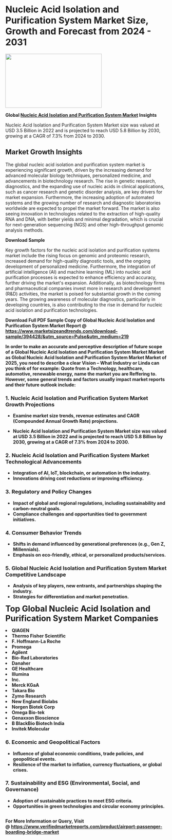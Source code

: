 <H1>Nucleic Acid Isolation and Purification System Market Size, Growth and Forecast from 2024 - 2031</H1><img class="aligncenter size-medium wp-image-584254" src="https://thirdeyenews.in/wp-content/uploads/2024/09/Global-Market-Research-300x168.jpeg" alt="" width="300" height="168" /><p><strong>Global&nbsp;<a href="https://www.marketsizeandtrends.com/download-sample/394428/&amp;utm_source=Pulse&amp;utm_medium=219">Nucleic Acid Isolation and Purification System Market</a> Insights</strong></p><p>Nucleic Acid Isolation and Purification System Market size was valued at USD 3.5 Billion in 2022 and is projected to reach USD 5.8 Billion by 2030, growing at a CAGR of 7.3% from 2024 to 2030.</p><p><h2>Market Growth Insights</h2> <p>The global nucleic acid isolation and purification system market is experiencing significant growth, driven by the increasing demand for advanced molecular biology techniques, personalized medicine, and advancements in biotechnology research. The rise in genetic research, diagnostics, and the expanding use of nucleic acids in clinical applications, such as cancer research and genetic disorder analysis, are key drivers for market expansion. Furthermore, the increasing adoption of automated systems and the growing number of research and diagnostic laboratories worldwide are expected to propel the market forward. The market is also seeing innovation in technologies related to the extraction of high-quality RNA and DNA, with better yields and minimal degradation, which is crucial for next-generation sequencing (NGS) and other high-throughput genomic analysis methods.</p> <p><strong>Download Sample</strong></p> <p>Key growth factors for the nucleic acid isolation and purification systems market include the rising focus on genomic and proteomic research, increased demand for high-quality diagnostic tools, and the ongoing development of personalized medicine. Furthermore, the integration of artificial intelligence (AI) and machine learning (ML) into nucleic acid purification processes is expected to enhance efficiency and accuracy, further driving the market's expansion. Additionally, as biotechnology firms and pharmaceutical companies invest more in research and development (R&D) activities, the market is poised for substantial growth in the coming years. The growing awareness of molecular diagnostics, particularly in developing countries, is also contributing to the rise in demand for nucleic acid isolation and purification technologies.</p> <p><strong></p><p><span class=""><strong>Download Full PDF Sample Copy of Global Nucleic Acid Isolation and Purification System Market Report</strong> @ <a href="https://www.marketsizeandtrends.com/download-sample/394428/&amp;utm_source=Pulse&amp;utm_medium=219" target="_blank">https://www.marketsizeandtrends.com/download-sample/394428/&amp;utm_source=Pulse&amp;utm_medium=219</a></span></p><p>In order to make an accurate and perceptive description of future scope of a Global&nbsp;Nucleic Acid Isolation and Purification System Market Market as Global&nbsp;Nucleic Acid Isolation and Purification System Market Market of 2025, you need to describe a clear Vision &ndash; What Industry or Linda can you think of for example: Quote from a Technology, healthcare, automotive, renewable energy, name the market you are Reffering to. However, some general trends and factors usually impact market reports and their future outlook include:</p><h3>1.&nbsp;<strong>Nucleic Acid Isolation and Purification System Market Growth Projections</strong></h3><ul><li>Examine market size trends, revenue estimates and CAGR (Compounded Annual Growth Rate) projections.</li><li><p>Nucleic Acid Isolation and Purification System Market size was valued at USD 3.5 Billion in 2022 and is projected to reach USD 5.8 Billion by 2030, growing at a CAGR of 7.3% from 2024 to 2030.</p></li></ul><h3>2.&nbsp;<strong>Nucleic Acid Isolation and Purification System Market Technological Advancements</strong></h3><ul><li>Integration of AI, IoT, blockchain, or automation in the industry.</li><li>Innovations driving cost reductions or improving efficiency.</li></ul><h3>3.&nbsp;<strong>Regulatory and Policy Changes</strong></h3><ul><li>Impact of global and regional regulations, including sustainability and carbon-neutral goals.</li><li>Compliance challenges and opportunities tied to government initiatives.</li></ul><h3>4.&nbsp;<strong>Consumer Behavior Trends</strong></h3><ul><li>Shifts in demand influenced by generational preferences (e.g., Gen Z, Millennials).</li><li>Emphasis on eco-friendly, ethical, or personalized products/services.</li></ul><h3>5.&nbsp;<strong>Global Nucleic Acid Isolation and Purification System Market Competitive Landscape</strong></h3><ul><li>Analysis of key players, new entrants, and partnerships shaping the industry.</li><li>Strategies for differentiation and market penetration.</li></ul><p data-pm-slice="1 1 []"><span style="color: inherit; font-family: inherit; font-size: 25px;">Top Global Nucleic Acid Isolation and Purification System Market Companies</span></p><div class="" data-test-id=""><p><li>QIAGEN</li><li> Thermo Fisher Scientific</li><li> F. Hoffmann-La Roche</li><li> Promega</li><li> Agilent</li><li> Bio-Rad Laboratories</li><li> Danaher</li><li> GE Healthcare</li><li> Illumina</li><li> Inc.</li><li> Merck KGaA</li><li> Takara Bio</li><li> Zymo Research</li><li> New England Biolabs</li><li> Norgen Biotek Corp</li><li> Omega Bio-tek</li><li> Genaxxon Bioscience</li><li> B BlackBio Biotech India</li><li> Invitek Molecular</li></p></div><h3>6.&nbsp;<strong>Economic and Geopolitical Factors</strong></h3><ul><li>Influence of global economic conditions, trade policies, and geopolitical events.</li><li>Resilience of the market to inflation, currency fluctuations, or global crises.</li></ul><h3>7.&nbsp;<strong>Sustainability and ESG (Environmental, Social, and Governance)</strong></h3><ul><li>Adoption of sustainable practices to meet ESG criteria.</li><li>Opportunities in green technologies and circular economy principles.</li></ul><h2><strong style="font-size: 14px;">For More Information or Query, Visit @&nbsp;</strong><a style="background-color: #ffffff; font-size: 14px;" href="https://www.marketsizeandtrends.com/report/nucleic-acid-isolation-and-purification-system-market/" target="_blank">https://www.verifiedmarketreports.com/product/airport-passenger-boarding-bridge-market</a></h2>
